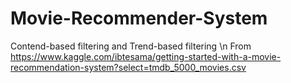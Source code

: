 # Movie-Recommender-System
Contend-based filtering and Trend-based filtering \n
From https://www.kaggle.com/ibtesama/getting-started-with-a-movie-recommendation-system?select=tmdb_5000_movies.csv
